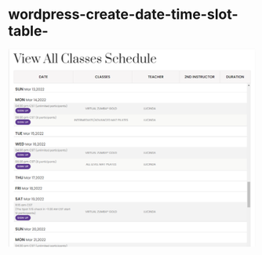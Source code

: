 # wordpress-create-date-time-slot-table-


![Screenshot](https://github.com/hamzaxtone/wordpress-create-date-time-slot-table-/blob/main/front-end.PNG)
